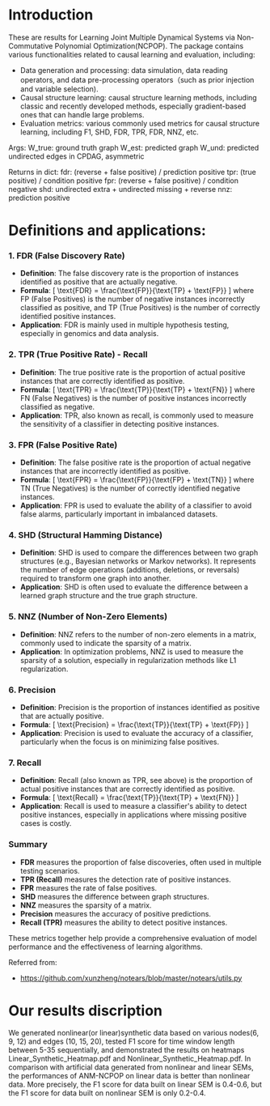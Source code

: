 # Introduction
These are results for Learning Joint Multiple Dynamical Systems via Non-Commutative Polynomial Optimization(NCPOP). The package contains various functionalities related to causal learning and evaluation, including: 
* Data generation and processing: data simulation, data reading operators, and data pre-processing operators（such as prior injection and variable selection).
* Causal structure learning: causal structure learning methods, including classic and recently developed methods, especially gradient-based ones that can handle large problems.
* Evaluation metrics: various commonly used metrics for causal structure learning, including F1, SHD, FDR, TPR, FDR, NNZ, etc.

Args:
W_true: ground truth graph
W_est: predicted graph
W_und: predicted undirected edges in CPDAG, asymmetric

Returns in dict:
fdr: (reverse + false positive) / prediction positive
tpr: (true positive) / condition positive
fpr: (reverse + false positive) / condition negative
shd: undirected extra + undirected missing + reverse
nnz: prediction positive


# Definitions and applications:

### 1. **FDR (False Discovery Rate)**

- **Definition**: The false discovery rate is the proportion of instances identified as positive that are actually negative.
- **Formula**:
  \[
  \text{FDR} = \frac{\text{FP}}{\text{TP} + \text{FP}}
  \]
  where FP (False Positives) is the number of negative instances incorrectly classified as positive, and TP (True Positives) is the number of correctly identified positive instances.
- **Application**: FDR is mainly used in multiple hypothesis testing, especially in genomics and data analysis.

### 2. **TPR (True Positive Rate) - Recall**

- **Definition**: The true positive rate is the proportion of actual positive instances that are correctly identified as positive.
- **Formula**:
  \[
  \text{TPR} = \frac{\text{TP}}{\text{TP} + \text{FN}}
  \]
  where FN (False Negatives) is the number of positive instances incorrectly classified as negative.
- **Application**: TPR, also known as recall, is commonly used to measure the sensitivity of a classifier in detecting positive instances.

### 3. **FPR (False Positive Rate)**

- **Definition**: The false positive rate is the proportion of actual negative instances that are incorrectly identified as positive.
- **Formula**:
  \[
  \text{FPR} = \frac{\text{FP}}{\text{FP} + \text{TN}}
  \]
  where TN (True Negatives) is the number of correctly identified negative instances.
- **Application**: FPR is used to evaluate the ability of a classifier to avoid false alarms, particularly important in imbalanced datasets.

### 4. **SHD (Structural Hamming Distance)**

- **Definition**: SHD is used to compare the differences between two graph structures (e.g., Bayesian networks or Markov networks). It represents the number of edge operations (additions, deletions, or reversals) required to transform one graph into another.
- **Application**: SHD is often used to evaluate the difference between a learned graph structure and the true graph structure.

### 5. **NNZ (Number of Non-Zero Elements)**

- **Definition**: NNZ refers to the number of non-zero elements in a matrix, commonly used to indicate the sparsity of a matrix.
- **Application**: In optimization problems, NNZ is used to measure the sparsity of a solution, especially in regularization methods like L1 regularization.

### 6. **Precision**

- **Definition**: Precision is the proportion of instances identified as positive that are actually positive.
- **Formula**:
  \[
  \text{Precision} = \frac{\text{TP}}{\text{TP} + \text{FP}}
  \]
- **Application**: Precision is used to evaluate the accuracy of a classifier, particularly when the focus is on minimizing false positives.

### 7. **Recall**

- **Definition**: Recall (also known as TPR, see above) is the proportion of actual positive instances that are correctly identified as positive.
- **Formula**:
  \[
  \text{Recall} = \frac{\text{TP}}{\text{TP} + \text{FN}}
  \]
- **Application**: Recall is used to measure a classifier's ability to detect positive instances, especially in applications where missing positive cases is costly.

### Summary

- **FDR** measures the proportion of false discoveries, often used in multiple testing scenarios.
- **TPR (Recall)** measures the detection rate of positive instances.
- **FPR** measures the rate of false positives.
- **SHD** measures the difference between graph structures.
- **NNZ** measures the sparsity of a matrix.
- **Precision** measures the accuracy of positive predictions.
- **Recall (TPR)** measures the ability to detect positive instances.

These metrics together help provide a comprehensive evaluation of model performance and the effectiveness of learning algorithms.

Referred from:
- https://github.com/xunzheng/notears/blob/master/notears/utils.py
      
# Our results discription
We generated nonlinear(or linear)synthetic data based on various nodes(6, 9, 12) and edges (10, 15, 20), tested F1 score for time window length between 5-35 sequentially, and demonstrated the results on heatmaps Linear_Synthetic_Heatmap.pdf and Nonlinear_Synthetic_Heatmap.pdf. In comparison with artificial data generated from nonlinear and linear SEMs, the performances of ANM-NCPOP on linear data is better than nonlinear data. More precisely, the F1 score for data built on linear SEM is 0.4-0.6, but the F1 score for data built on nonlinear SEM is only 0.2-0.4.
